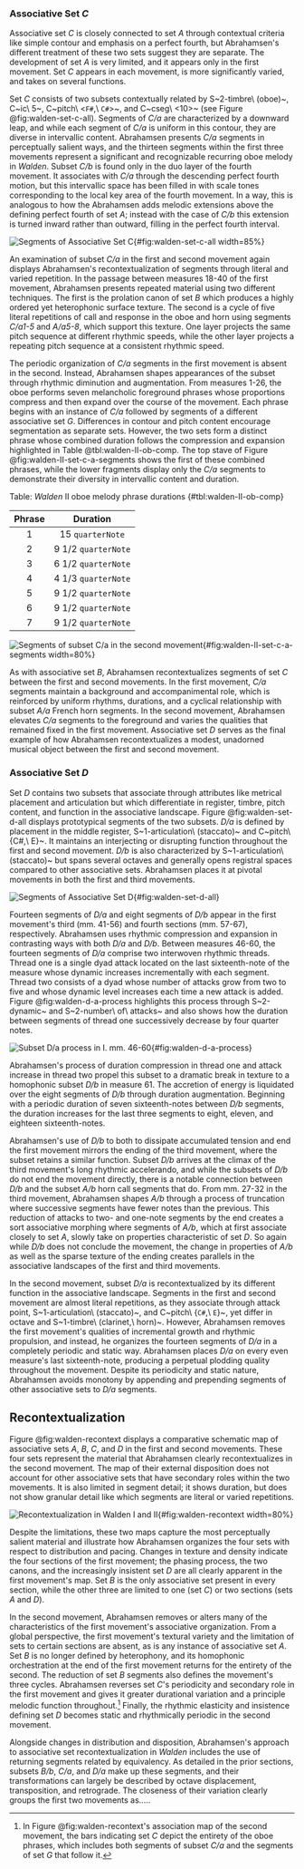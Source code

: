 ### Associative Set *C*

Associative set *C* is closely connected to set *A* through contextual criteria like simple contour and emphasis on a perfect fourth, but Abrahamsen's different treatment of these two sets suggest they are separate. The development of set *A* is very limited, and it appears only in the first movement. Set *C* appears in each movement, is more significantly varied, and takes on several functions.

Set *C* consists of two subsets contextually related by S~2-timbre\ (oboe)~, C~ic\ 5~, C~pitch\ <`F#`,\ `C#`>~, and C~cseg\ <10>~ (see Figure @fig:walden-set-c-all). Segments of *C/a* are characterized by a downward leap, and while each segment of *C/a* is uniform in this contour, they are diverse in intervallic content. Abrahamsen presents *C/a* segments in perceptually salient ways, and the thirteen segments within the first three movements represent a significant and recognizable recurring oboe melody in *Walden*. Subset *C/b* is found only in the duo layer of the fourth movement. It associates with *C/a* through the descending perfect fourth motion, but this intervallic space has been filled in with scale tones corresponding to the local key area of the fourth movement. In a way, this is analogous to how the Abrahamsen adds melodic extensions above the defining perfect fourth of set *A*; instead with the case of *C/b* this extension is turned inward rather than outward, filling in the perfect fourth interval.

![Segments of Associative Set *C*](/Volumes/Data/Dropbox/Composition/Current-Projects/dissertation-paper/figures/walden-associative-set-c-all.png){#fig:walden-set-c-all width=85%}

An examination of subset *C/a* in the first and second movement again displays Abrahamsen's recontextualization of segments through literal and varied repetition. In the passage between measures 18-40 of the first movement, Abrahamsen presents repeated material using two different techniques. The first is the prolation canon of set *B* which produces a highly ordered yet heterophonic surface texture. The second is a cycle of five literal repetitions of call and response in the oboe and horn using segments *C/a1-5* and *A/a5-8*, which support this texture. One layer projects the same pitch sequence at different rhythmic speeds, while the other layer projects a repeating pitch sequence at a consistent rhythmic speed.

The periodic organization of *C/a* segments in the first movement is absent in the second. Instead, Abrahamsen shapes appearances of the subset through rhythmic diminution and augmentation. From measures 1-26, the oboe performs seven melancholic foreground phrases whose proportions compress and then expand over the course of the movement. Each phrase begins with an instance of *C/a* followed by segments of a different associative set *G*. Differences in contour and pitch content encourage segmentation as separate sets. However, the two sets form a distinct phrase whose combined duration follows the compression and expansion highlighted in Table @tbl:walden-II-ob-comp. The top stave of Figure @fig:walden-II-set-c-a-segments shows the first of these combined phrases, while the lower fragments display only the *C/a* segments to demonstrate their diversity in intervallic content and duration.

Table: *Walden* II oboe melody phrase durations {#tbl:walden-II-ob-comp}

| Phrase |      Duration       |
|:------:|:-------------------:|
|   1    |  15 `quarterNote`   |
|   2    | 9 1/2 `quarterNote` |
|   3    | 6 1/2 `quarterNote` |
|   4    | 4 1/3 `quarterNote` |
|   5    | 9 1/2 `quarterNote` |
|   6    | 9 1/2 `quarterNote` |
|   7    | 9 1/2 `quarterNote` |

![Segments of subset *C/a* in the second movement](/Volumes/Data/Dropbox/Composition/Current-Projects/dissertation-paper/figures/walden-set-c-a-mvmt-II.png){#fig:walden-II-set-c-a-segments width=80%}

As with associative set *B*, Abrahamsen recontextualizes segments of set *C* between the first and second movements. In the first movement, *C/a* segments maintain a background and accompanimental role, which is reinforced by uniform rhythms, durations, and a cyclical relationship with subset *A/a* French horn segments. In the second movement, Abrahamsen elevates *C/a* segments to the foreground and varies the qualities that remained fixed in the first movement. Associative set *D* serves as the final example of how Abrahamsen recontextualizes a modest, unadorned musical object between the first and second movement.

### Associative Set *D*

Set *D* contains two subsets that associate through attributes like metrical placement and articulation but which differentiate in register, timbre, pitch content, and function in the associative landscape. Figure @fig:walden-set-d-all displays prototypical segments of the two subsets. *D/a* is defined by placement in the middle register, S~1-articulation\ (staccato)~ and C~pitch\ {C#,\ E}~. It maintains an interjecting or disrupting function throughout the first and second movement. *D/b* is also characterized by S~1-articulation\ (staccato)~ but spans several octaves and generally opens registral spaces compared to other associative sets. Abrahamsen places it at pivotal movements in both the first and third movements.

![Segments of Associative Set *D*](/Volumes/Data/Dropbox/Composition/Current-Projects/dissertation-paper/figures/walden-associative-set-d-all.png){#fig:walden-set-d-all}

Fourteen segments of *D/a* and eight segments of *D/b* appear in the first movement's third (mm. 41-56) and fourth sections (mm. 57-67), respectively. Abrahamsen uses rhythmic compression and expansion in contrasting ways with both *D/a* and *D/b*. Between measures 46-60, the fourteen segments of *D/a* comprise two interwoven rhythmic threads. Thread one is a single dyad attack located on the last sixteenth-note of the measure whose dynamic increases incrementally with each segment. Thread two consists of a dyad whose number of attacks grow from two to five and whose dynamic level increases each time a new attack is added. Figure @fig:walden-d-a-process highlights this process through S~2-dynamic~ and S~2-number\ of\ attacks~ and also shows how the duration between segments of thread one successively decrease by four quarter notes.

![Subset *D/a* process in I. mm. 46-60](/Volumes/Data/Dropbox/Composition/Current-Projects/dissertation-paper/figures/walden-I-set-d-a-process.png){#fig:walden-d-a-process}

Abrahamsen's process of duration compression in thread one and attack increase in thread two propel this subset to a dramatic break in texture to a homophonic subset *D/b* in measure 61. The accretion of energy is liquidated over the eight segments of *D/b* through duration augmentation. Beginning with a periodic duration of seven sixteenth-notes between *D/b* segments, the duration increases for the last three segments to eight, eleven, and eighteen sixteenth-notes.

Abrahamsen's use of *D/b* to both to dissipate accumulated tension and end the first movement mirrors the ending of the third movement, where the subset retains a similar function. Subset *D/b* arrives at the climax of the third movement's long rhythmic accelerando, and while the subsets of *D/b* do not end the movement directly, there is a notable connection between *D/b* and the subset *A/b* horn call segments that do. From mm. 27-32 in the third movement, Abrahamsen shapes *A/b* through a process of truncation where successive segments have fewer notes than the previous. This reduction of attacks to two- and one-note segments by the end creates a sort associative morphing where segments of *A/b*, which at first associate closely to set *A*, slowly take on properties characteristic of set *D*. So again while *D/b* does not conclude the movement, the change in properties of *A/b* as well as the sparse texture of the ending creates parallels in the associative landscapes of the first and third movements.

In the second movement, subset *D/a* is recontextualized by its different function in the associative landscape. Segments in the first and second movement are almost literal repetitions, as they associate through attack point, S~1-articulation\ (staccato)~, and C~pitch\ {`C#`,\ `E`}~, yet differ in octave and S~1-timbre\ (clarinet,\ horn)~. However, Abrahamsen removes the first movement's qualities of incremental growth and rhythmic propulsion, and instead, he organizes the fourteen segments of *D/a* in a completely periodic and static way. Abrahamsen places *D/a* on every even measure's last sixteenth-note, producing a perpetual plodding quality throughout the movement. Despite its periodicity and static nature, Abrahamsen avoids monotony by appending and prepending segments of other associative sets to *D/a* segments.

## Recontextualization

Figure @fig:walden-recontext displays a comparative schematic map of associative sets *A*, *B*, *C*, and *D* in the first and second movements. These four sets represent the material that Abrahamsen clearly recontextualizes in the second movement. The map of their external disposition does not account for other associative sets that have secondary roles within the two movements. It is also limited in segment detail; it shows duration, but does not show granular detail like which segments are literal or varied repetitions.

![Recontextualization in *Walden* I and II](/Volumes/Data/Dropbox/Composition/Current-Projects/dissertation-paper/figures/walden-schematic-map-mvmt-I-and-II-composite.png){#fig:walden-recontext width=80%}

Despite the limitations, these two maps capture the most perceptually salient material and illustrate how Abrahamsen organizes the four sets with respect to distribution and pacing. Changes in texture and density indicate the four sections of the first movement; the phasing process, the two canons, and the increasingly insistent set *D* are all clearly apparent in the first movement's map. Set *B* is the only associative set present in every section, while the other three are limited to one (set *C*) or two sections (sets *A* and *D*).

In the second movement, Abrahamsen removes or alters many of the characteristics of the first movement's associative organization. From a global perspective, the first movement's textural variety and the limitation of sets to certain sections are absent, as is any instance of associative set *A*. Set *B* is no longer defined by heterophony, and its homophonic orchestration at the end of the first movement returns for the entirety of the second. The reduction of set *B* segments also defines the movement's three cycles. Abrahamsen reverses set *C*'s periodicity and secondary role in the first movement and gives it greater durational variation and a principle melodic function throughout.[^SetC] Finally, the rhythmic elasticity and insistence defining set *D* becomes static and rhythmically periodic in the second movement.

Alongside changes in distribution and disposition, Abrahamsen's approach to associative set recontextualization in *Walden* includes the use of returning segments related by equivalency. As detailed in the prior sections, subsets *B/b*, *C/a*, and *D/a* make up these segments, and their transformations can largely be described by octave displacement, transposition, and retrograde. The closeness of their variation clearly groups the first two movements as.....

[^SetC]: In Figure @fig:walden-recontext's association map of the second movement, the bars indicating set *C* depict the entirety of the oboe phrases, which includes both segments of subset *C/a* and the segments of set *G* that follow it.
